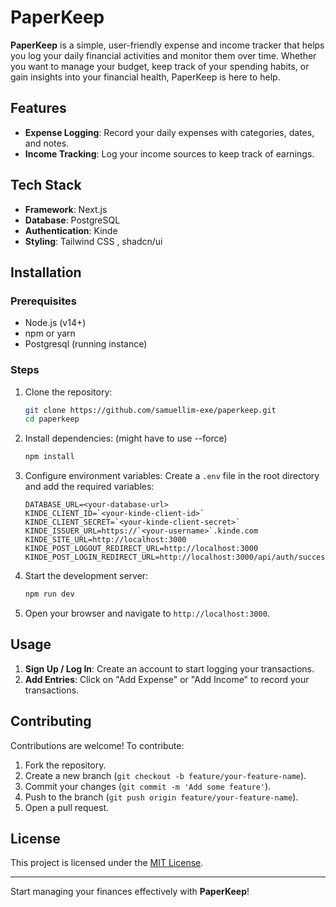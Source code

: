 # PaperKeep

**PaperKeep** is a simple, user-friendly expense and income tracker that helps you log your daily financial activities and monitor them over time. Whether you want to manage your budget, keep track of your spending habits, or gain insights into your financial health, PaperKeep is here to help.

## Features

- **Expense Logging**: Record your daily expenses with categories, dates, and notes.
- **Income Tracking**: Log your income sources to keep track of earnings.

## Tech Stack

- **Framework**: Next.js
- **Database**: PostgreSQL
- **Authentication**: Kinde
- **Styling**: Tailwind CSS , shadcn/ui

## Installation

### Prerequisites

- Node.js (v14+)
- npm or yarn
- Postgresql (running instance)

### Steps

1. Clone the repository:

   ```bash
   git clone https://github.com/samuellim-exe/paperkeep.git
   cd paperkeep
   ```
2. Install dependencies: (might have to use --force)

   ```bash
   npm install
   ```
3. Configure environment variables:
   Create a `.env` file in the root directory and add the required variables:

   ```env
   DATABASE_URL=<your-database-url>
   KINDE_CLIENT_ID=`<your-kinde-client-id>`
   KINDE_CLIENT_SECRET=`<your-kinde-client-secret>`
   KINDE_ISSUER_URL=https://`<your-username>`.kinde.com
   KINDE_SITE_URL=http://localhost:3000
   KINDE_POST_LOGOUT_REDIRECT_URL=http://localhost:3000
   KINDE_POST_LOGIN_REDIRECT_URL=http://localhost:3000/api/auth/success
   ```


4. Start the development server:
   ```bash
   npm run dev
   ```

5. Open your browser and navigate to `http://localhost:3000`.

## Usage

1. **Sign Up / Log In**: Create an account to start logging your transactions.
2. **Add Entries**: Click on "Add Expense" or "Add Income" to record your transactions.

## Contributing

Contributions are welcome! To contribute:

1. Fork the repository.
2. Create a new branch (`git checkout -b feature/your-feature-name`).
3. Commit your changes (`git commit -m 'Add some feature'`).
4. Push to the branch (`git push origin feature/your-feature-name`).
5. Open a pull request.

## License

This project is licensed under the [MIT License](LICENSE).

---

Start managing your finances effectively with **PaperKeep**!
